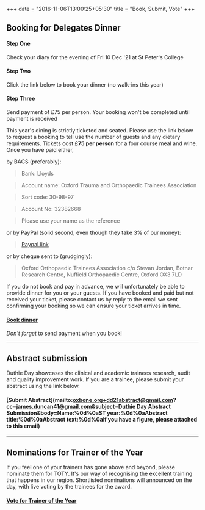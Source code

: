 +++
date = "2016-11-06T13:00:25+05:30"
title = "Book, Submit, Vote"
+++


## Booking for Delegates Dinner

#### Step One
Check your diary for the evening of Fri 10 Dec '21 at St Peter's College
#### Step Two
Click the link below to book your dinner (no walk-ins this year)
#### Step Three
Send payment of £75 per person. Your booking won't be completed until payment is received

This year's dining is strictly ticketed and seated. Please use the link below to request a booking to tell use the number of guests and any dietary requirements. Tickets cost **£75 per person** for a four course meal and wine. Once you have paid either,

by BACS (preferably):

> Bank: Lloyds

> Account name: Oxford Trauma and Orthopaedic Trainees Association

> Sort code: 30-98-97

> Account No: 32382668

> Please use your name as the reference

or by PayPal (solid second, even though they take 3% of our money):

> [Paypal link](http://paypal.me/oxfordortho)

or by cheque sent to (grudgingly):

> Oxford Orthopaedic Trainees Association
> c/o Stevan Jordan,
> Botnar Research Centre,
> Nuffield Orthopaedic Centre,
> Oxford
> OX3 7LD

If you do not book and pay in advance, we will unfortunately be able to provide dinner for you or your guests. If you have booked and paid but not received your ticket, please contact us by reply to the email we sent confirming your booking so we can ensure your ticket arrives in time.

#### [Book dinner](<mailto:oxbone.org+dd21booking@gmail.com?cc=stevan.jordan@nhs.net&subject=Reservation for Duthie Day dinner&body=How many Tickets do you want?%0d%0aWhat dietary requirements do you have?%0d%0aPlease send payment of £75pp via BACS or alternative - see https://spirit-of-duthie.github.io/public/contact/ for details. Once payment is processed, your ticket will be emailed to the email address you used to send this message. Please print and bring with you on the day>)

*Don't forget* to send payment when you book!
***

## Abstract submission

Duthie Day showcases the clinical and academic trainees research, audit and quality improvement work. If you are a trainee, please submit your abstract using the link below.

#### [Submit Abstract](mailto:oxbone.org+dd21abstract@gmail.com?cc=james.duncan41@gmail.com&subject=Duthie Day Abstract Submission&body=Name:%0d%0aST year:%0d%0aAbstract title:%0d%0aAbstract text:%0d%0aIf you have a figure, please attached to this email)
***

## Nominations for Trainer of the Year

If you feel one of your trainers has gone above and beyond, please nominate them for TOTY. It's our way of recognising the excellent training that happens in our region. Shortlisted nominations will announced on the day, with live voting by the trainees for the award.

#### [Vote for Trainer of the Year](<mailto:oxbone.org+dd21toty@gmail.com?cc=james.duncan41@gmail.com&subject=Duthie Day TOTY Nomination&body=TOTY nomination:%0d%0aReason:>)
